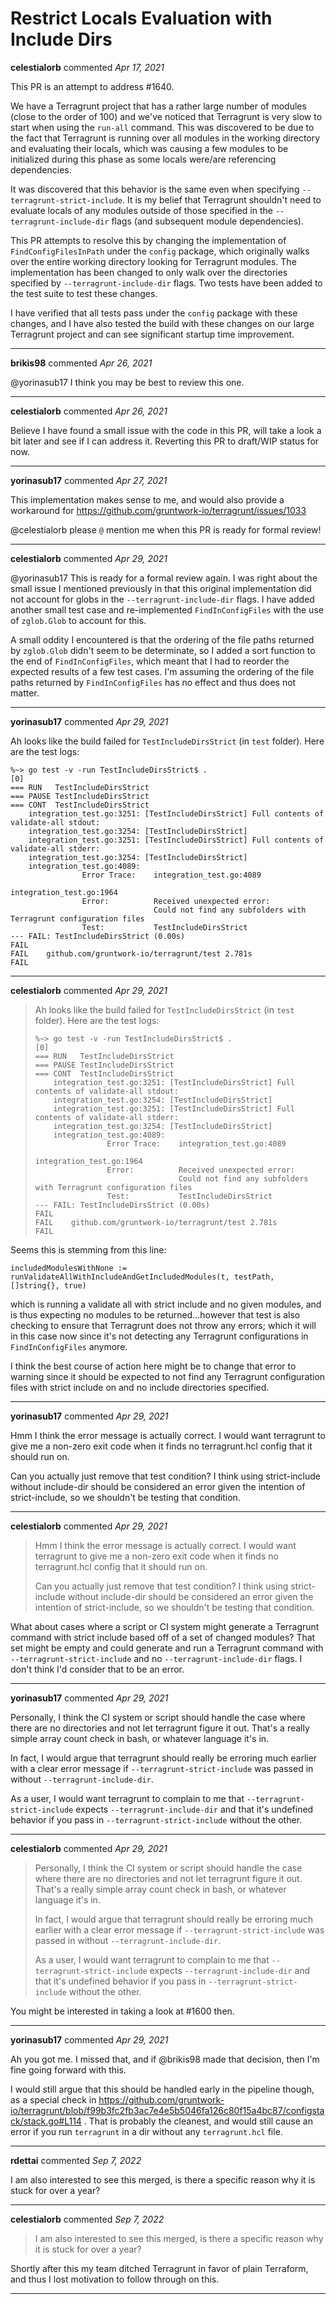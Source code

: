 # Restrict Locals Evaluation with Include Dirs

**celestialorb** commented *Apr 17, 2021*

This PR is an attempt to address #1640.

We have a Terragrunt project that has a rather large number of modules (close to the order of 100) and we've noticed that Terragrunt is very slow to start when using the `run-all` command. This was discovered to be due to the fact that Terragrunt is running over all modules in the working directory and evaluating their locals, which was causing a few modules to be initialized during this phase as some locals were/are referencing dependencies.

It was discovered that this behavior is the same even when specifying `--terragrunt-strict-include`. It is my belief that Terragrunt shouldn't need to evaluate locals of any modules outside of those specified in the `--terragrunt-include-dir` flags (and subsequent module dependencies).

This PR attempts to resolve this by changing the implementation of `FindConfigFilesInPath` under the `config` package, which originally walks over the entire working directory looking for Terragrunt modules. The implementation has been changed to only walk over the directories specified by `--terragrunt-include-dir` flags. Two tests have been added to the test suite to test these changes.

I have verified that all tests pass under the `config` package with these changes, and I have also tested the build with these changes on our large Terragrunt project and can see significant startup time improvement.
<br />
***


**brikis98** commented *Apr 26, 2021*

@yorinasub17 I think you may be best to review this one.
***

**celestialorb** commented *Apr 26, 2021*

Believe I have found a small issue with the code in this PR, will take a look a bit later and see if I can address it. Reverting this PR to draft/WIP status for now.
***

**yorinasub17** commented *Apr 27, 2021*

This implementation makes sense to me, and would also provide a workaround for https://github.com/gruntwork-io/terragrunt/issues/1033

@celestialorb please `@` mention me when this PR is ready for formal review!
***

**celestialorb** commented *Apr 29, 2021*

@yorinasub17 This is ready for a formal review again. I was right about the small issue I mentioned previously in that this original implementation did not account for globs in the `--terragrunt-include-dir` flags. I have added another small test case and re-implemented `FindInConfigFiles` with the use of `zglob.Glob` to account for this.

A small oddity I encountered is that the ordering of the file paths returned by `zglob.Glob` didn't seem to be determinate, so I added a sort function to the end of `FindInConfigFiles`, which meant that I had to reorder the expected results of a few test cases. I'm assuming the ordering of the file paths returned by `FindInConfigFiles` has no effect and thus does not matter.
***

**yorinasub17** commented *Apr 29, 2021*

Ah looks like the build failed for `TestIncludeDirsStrict` (in `test` folder). Here are the test logs:

```
%~> go test -v -run TestIncludeDirsStrict$ .                                                                                                                                                                    [0]
=== RUN   TestIncludeDirsStrict
=== PAUSE TestIncludeDirsStrict
=== CONT  TestIncludeDirsStrict
    integration_test.go:3251: [TestIncludeDirsStrict] Full contents of validate-all stdout:
    integration_test.go:3254: [TestIncludeDirsStrict]
    integration_test.go:3251: [TestIncludeDirsStrict] Full contents of validate-all stderr:
    integration_test.go:3254: [TestIncludeDirsStrict]
    integration_test.go:4089:
                Error Trace:    integration_test.go:4089
                                                        integration_test.go:1964
                Error:          Received unexpected error:
                                Could not find any subfolders with Terragrunt configuration files
                Test:           TestIncludeDirsStrict
--- FAIL: TestIncludeDirsStrict (0.00s)
FAIL
FAIL    github.com/gruntwork-io/terragrunt/test 2.781s
FAIL
```
***

**celestialorb** commented *Apr 29, 2021*

> Ah looks like the build failed for `TestIncludeDirsStrict` (in `test` folder). Here are the test logs:
> 
> ```
> %~> go test -v -run TestIncludeDirsStrict$ .                                                                                                                                                                    [0]
> === RUN   TestIncludeDirsStrict
> === PAUSE TestIncludeDirsStrict
> === CONT  TestIncludeDirsStrict
>     integration_test.go:3251: [TestIncludeDirsStrict] Full contents of validate-all stdout:
>     integration_test.go:3254: [TestIncludeDirsStrict]
>     integration_test.go:3251: [TestIncludeDirsStrict] Full contents of validate-all stderr:
>     integration_test.go:3254: [TestIncludeDirsStrict]
>     integration_test.go:4089:
>                 Error Trace:    integration_test.go:4089
>                                                         integration_test.go:1964
>                 Error:          Received unexpected error:
>                                 Could not find any subfolders with Terragrunt configuration files
>                 Test:           TestIncludeDirsStrict
> --- FAIL: TestIncludeDirsStrict (0.00s)
> FAIL
> FAIL    github.com/gruntwork-io/terragrunt/test 2.781s
> FAIL
> ```

Seems this is stemming from this line:
```
includedModulesWithNone := runValidateAllWithIncludeAndGetIncludedModules(t, testPath, []string{}, true)
```

which is running a validate all with strict include and no given modules, and is thus expecting no modules to be returned...however that test is also checking to ensure that Terragrunt does not throw any errors; which it will in this case now since it's not detecting any Terragrunt configurations in `FindInConfigFiles` anymore.

I think the best course of action here might be to change that error to warning since it should be expected to not find any Terragrunt configuration files with strict include on and no include directories specified.

***

**yorinasub17** commented *Apr 29, 2021*

Hmm I think the error message is actually correct. I would want terragrunt to give me a non-zero exit code when it finds no terragrunt.hcl config that it should run on.

Can you actually just remove that test condition? I think using strict-include without include-dir should be considered an error given the intention of strict-include, so we shouldn't be testing that condition.
***

**celestialorb** commented *Apr 29, 2021*

> Hmm I think the error message is actually correct. I would want terragrunt to give me a non-zero exit code when it finds no terragrunt.hcl config that it should run on.
> 
> Can you actually just remove that test condition? I think using strict-include without include-dir should be considered an error given the intention of strict-include, so we shouldn't be testing that condition.

What about cases where a script or CI system might generate a Terragrunt command with strict include based off of a set of changed modules? That set might be empty and could generate and run a Terragrunt command with `--terragrunt-strict-include` and no `--terragrunt-include-dir` flags. I don't think I'd consider that to be an error.
***

**yorinasub17** commented *Apr 29, 2021*

Personally, I think the CI system or script should handle the case where there are no directories and not let terragrunt figure it out. That's a really simple array count check in bash, or whatever language it's in.

In fact, I would argue that terragrunt should really be erroring much earlier with a clear error message if `--terragrunt-strict-include` was passed in without `--terragrunt-include-dir`.

As a user, I would want terragrunt to complain to me that `--terragrunt-strict-include` expects `--terragrunt-include-dir` and that it's undefined behavior if you pass in `--terragrunt-strict-include` without the other.
***

**celestialorb** commented *Apr 29, 2021*

> Personally, I think the CI system or script should handle the case where there are no directories and not let terragrunt figure it out. That's a really simple array count check in bash, or whatever language it's in.
> 
> In fact, I would argue that terragrunt should really be erroring much earlier with a clear error message if `--terragrunt-strict-include` was passed in without `--terragrunt-include-dir`.
> 
> As a user, I would want terragrunt to complain to me that `--terragrunt-strict-include` expects `--terragrunt-include-dir` and that it's undefined behavior if you pass in `--terragrunt-strict-include` without the other.

You might be interested in taking a look at #1600 then.
***

**yorinasub17** commented *Apr 29, 2021*

Ah you got me. I missed that, and if @brikis98 made that decision, then I'm fine going forward with this.

I would still argue that this should be handled early in the pipeline though, as a special check in https://github.com/gruntwork-io/terragrunt/blob/f99b3fc2fb3ac7e4e5b5046fa126c80f15a4bc87/configstack/stack.go#L114 . That is probably the cleanest, and would still cause an error if you run `terragrunt` in a dir without any `terragrunt.hcl` file.
***

**rdettai** commented *Sep 7, 2022*

I am also interested to see this merged, is there a specific reason why it is stuck for over a year?
***

**celestialorb** commented *Sep 7, 2022*

> I am also interested to see this merged, is there a specific reason why it is stuck for over a year?

Shortly after this my team ditched Terragrunt in favor of plain Terraform, and thus I lost motivation to follow through on this.
***

